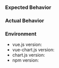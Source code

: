 
### Expected Behavior


### Actual Behavior





### Environment
- vue.js version: <version here>
- vue-chart.js version: <version here>
- chart.js version: <version here>
- npm version: <version here>
  
